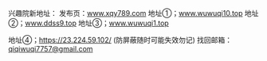 
兴趣院新地址：
发布页：www.xqy789.com
地址①；www.wuwuqi10.top
地址②；www.ddss9.top
地址③；www.wuwuqi1.top

地址④；https://23.224.59.102/ (防屏蔽随时可能失效勿记)
找回邮箱：qiqiwuqi7757@gmail.com

